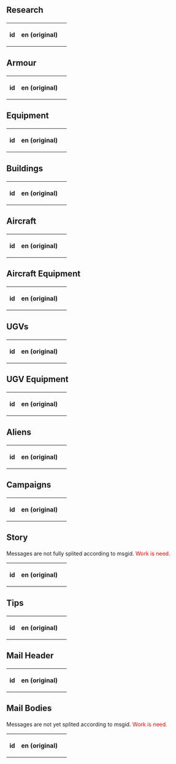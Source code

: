 <h2>

Research

</h2>
<table class="ufotable" style="width:100%">
<tr>
<th>

id

</th>
<th>

en (original)

</th>
<th>

</th>
</tr>
</table>
<h2>

Armour

</h2>
<table class="ufotable" style="width:100%">
<tr>
<th>

id

</th>
<th>

en (original)

</th>
<th>

</th>
</tr>
</table>
<h2>

Equipment

</h2>
<table class="ufotable" style="width:100%">
<tr>
<th>

id

</th>
<th>

en (original)

</th>
<th>

</th>
</tr>
</table>
<h2>

Buildings

</h2>
<table class="ufotable" style="width:100%">
<tr>
<th>

id

</th>
<th>

en (original)

</th>
<th>

</th>
</tr>
</table>
<h2>

Aircraft

</h2>
<table class="ufotable" style="width:100%">
<tr>
<th>

id

</th>
<th>

en (original)

</th>
<th>

</th>
</tr>
</table>
<h2>

Aircraft Equipment

</h2>
<table class="ufotable" style="width:100%">
<tr>
<th>

id

</th>
<th>

en (original)

</th>
<th>

</th>
</tr>
</table>
<h2>

UGVs

</h2>
<table class="ufotable" style="width:100%">
<tr>
<th>

id

</th>
<th>

en (original)

</th>
<th>

</th>
</tr>
</table>
<h2>

UGV Equipment

</h2>
<table class="ufotable" style="width:100%">
<tr>
<th>

id

</th>
<th>

en (original)

</th>
<th>

</th>
</tr>
</table>
<h2>

Aliens

</h2>
<table class="ufotable" style="width:100%">
<tr>
<th>

id

</th>
<th>

en (original)

</th>
<th>

</th>
</tr>
</table>
<h2>

Campaigns

</h2>
<table class="ufotable" style="width:100%">
<tr>
<th>

id

</th>
<th>

en (original)

</th>
<th>

</th>
</tr>
</table>
<h2>

Story

</h2>

Messages are not fully splited according to msgid.
<span style="color:red">Work is need.</span>

<table class="ufotable" style="width:100%">
<tr>
<th>

id

</th>
<th>

en (original)

</th>
<th>

</th>
</tr>
</table>
<h2>

Tips

</h2>
<table class="ufotable" style="width:100%">
<tr>
<th>

id

</th>
<th>

en (original)

</th>
<th>

</th>
</tr>
</table>
<h2>

Mail Header

</h2>
<table class="ufotable" style="width:100%">
<tr>
<th>

id

</th>
<th>

en (original)

</th>
<th>

</th>
</tr>
</table>
<h2>

Mail Bodies

</h2>

Messages are not yet splited according to msgid.
<span style="color:red">Work is need.</span>

<table class="ufotable" style="width:100%">
<tr>
<th>

id

</th>
<th>

en (original)

</th>
<th>

</th>
</tr>
</table>